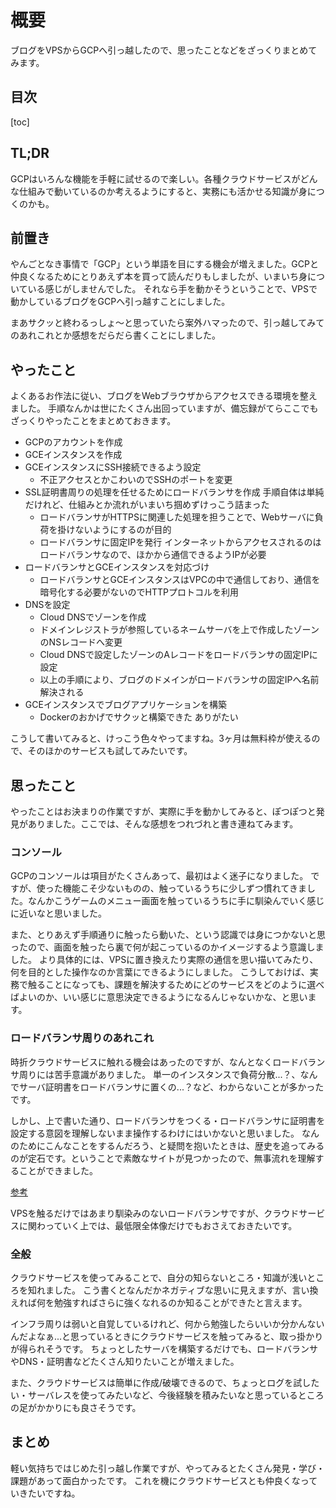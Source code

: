 # 概要

ブログをVPSからGCPへ引っ越したので、思ったことなどをざっくりまとめてみます。

## 目次

[toc]

## TL;DR

GCPはいろんな機能を手軽に試せるので楽しい。各種クラウドサービスがどんな仕組みで動いているのか考えるようにすると、実務にも活かせる知識が身につくのかも。

## 前置き

やんごとなき事情で「GCP」という単語を目にする機会が増えました。GCPと仲良くなるためにとりあえず本を買って読んだりもしましたが、いまいち身についている感じがしませんでした。
それなら手を動かそうということで、VPSで動かしているブログをGCPへ引っ越すことにしました。

まあサクッと終わるっしょ〜と思っていたら案外ハマったので、引っ越してみてのあれこれとか感想をだらだら書くことにしました。

## やったこと

よくあるお作法に従い、ブログをWebブラウザからアクセスできる環境を整えました。
手順なんかは世にたくさん出回っていますが、備忘録がてらここでもざっくりやったことをまとめておきます。

* GCPのアカウントを作成
* GCEインスタンスを作成
* GCEインスタンスにSSH接続できるよう設定
    * 不正アクセスとかこわいのでSSHのポートを変更
* SSL証明書周りの処理を任せるためにロードバランサを作成 手順自体は単純だけれど、仕組みとか流れがいまいち掴めずけっこう詰まった
    * ロードバランサがHTTPSに関連した処理を担うことで、Webサーバに負荷を掛けないようにするのが目的
    * ロードバランサに固定IPを発行 インターネットからアクセスされるのはロードバランサなので、ほかから通信できるようIPが必要
* ロードバランサとGCEインスタンスを対応づけ
    * ロードバランサとGCEインスタンスはVPCの中で通信しており、通信を暗号化する必要がないのでHTTPプロトコルを利用
* DNSを設定
    * Cloud DNSでゾーンを作成
    * ドメインレジストラが参照しているネームサーバを上で作成したゾーンのNSレコードへ変更
    * Cloud DNSで設定したゾーンのAレコードをロードバランサの固定IPに設定
    * 以上の手順により、ブログのドメインがロードバランサの固定IPへ名前解決される
* GCEインスタンスでブログアプリケーションを構築
    * Dockerのおかげでサクッと構築できた ありがたい

こうして書いてみると、けっこう色々やってますね。3ヶ月は無料枠が使えるので、そのほかのサービスも試してみたいです。


## 思ったこと

やったことはお決まりの作業ですが、実際に手を動かしてみると、ぽつぽつと発見がありました。ここでは、そんな感想をつれづれと書き連ねてみます。

### コンソール

GCPのコンソールは項目がたくさんあって、最初はよく迷子になりました。
ですが、使った機能こそ少ないものの、触っているうちに少しずつ慣れてきました。なんかこうゲームのメニュー画面を触っているうちに手に馴染んでいく感じに近いなと思いました。

また、とりあえず手順通りに触ったら動いた、という認識では身につかないと思ったので、画面を触ったら裏で何が起こっているのかイメージするよう意識しました。
より具体的には、VPSに置き換えたり実際の通信を思い描いてみたり、何を目的とした操作なのか言葉にできるようにしました。
こうしておけば、実務で触ることになっても、課題を解決するためにどのサービスをどのように選べばよいのか、いい感じに意思決定できるようになるんじゃないかな、と思います。

### ロードバランサ周りのあれこれ

時折クラウドサービスに触れる機会はあったのですが、なんとなくロードバランサ周りには苦手意識がありました。
単一のインスタンスで負荷分散...？、なんでサーバ証明書をロードバランサに置くの...？など、わからないことが多かったです。

しかし、上で書いた通り、ロードバランサをつくる・ロードバランサに証明書を設定する意図を理解しないまま操作するわけにはいかないと思いました。
なんのためにこんなことをするんだろう、と疑問を抱いたときは、歴史を追ってみるのが定石です。ということで素敵なサイトが見つかったので、無事流れを理解することができました。

[参考](https://www.ctc-g.co.jp/report/column/lb_adc/vol01.html)

VPSを触るだけではあまり馴染みのないロードバランサですが、クラウドサービスに関わっていく上では、最低限全体像だけでもおさえておきたいです。

### 全般

クラウドサービスを使ってみることで、自分の知らないところ・知識が浅いところを知れました。
こう書くとなんだかネガティブな思いに見えますが、言い換えれば何を勉強すればさらに強くなれるのか知ることができたと言えます。

インフラ周りは弱いと自覚しているけれど、何から勉強したらいいか分かんないんだよなぁ...と思っているときにクラウドサービスを触ってみると、取っ掛かりが得られそうです。
ちょっとしたサーバを構築するだけでも、ロードバランサやDNS・証明書などたくさん知りたいことが増えました。

また、クラウドサービスは簡単に作成/破壊できるので、ちょっとログを試したい・サーバレスを使ってみたいなど、今後経験を積みたいなと思っているところの足がかかりにも良さそうです。


## まとめ

軽い気持ちではじめた引っ越し作業ですが、やってみるとたくさん発見・学び・課題があって面白かったです。
これを機にクラウドサービスとも仲良くなっていきたいですね。
